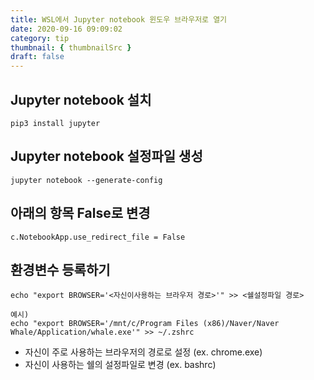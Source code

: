 ```yaml
---
title: WSL에서 Jupyter notebook 윈도우 브라우저로 열기
date: 2020-09-16 09:09:02
category: tip
thumbnail: { thumbnailSrc }
draft: false
---
```


## Jupyter notebook 설치
```shell
pip3 install jupyter
```

## Jupyter notebook 설정파일 생성
```shell
jupyter notebook --generate-config
```

## 아래의 항목 False로 변경
```shell
c.NotebookApp.use_redirect_file = False
```

## 환경변수 등록하기
```shell
echo "export BROWSER='<자신이사용하는 브라우저 경로>'" >> <쉘설정파일 경로>

예시)
echo "export BROWSER='/mnt/c/Program Files (x86)/Naver/Naver Whale/Application/whale.exe'" >> ~/.zshrc
```
+ 자신이 주로 사용하는 브라우저의 경로로 설정 (ex. chrome.exe)
+ 자신이 사용하는 쉘의 설정파일로 변경 (ex. bashrc)
